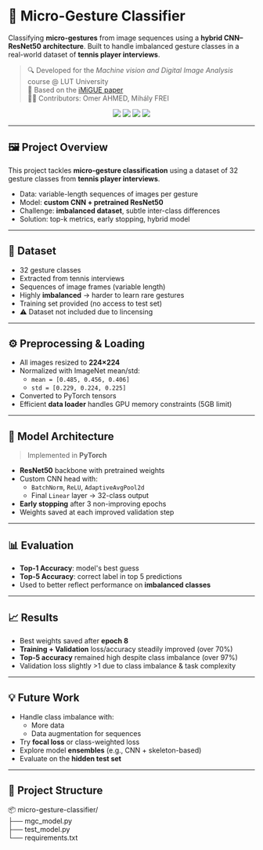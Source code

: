 # 🧠 Micro-Gesture Classifier

Classifying **micro-gestures** from image sequences using a **hybrid CNN–ResNet50 architecture**. Built to handle imbalanced gesture classes in a real-world dataset of **tennis player interviews**.

> 🔍 Developed for the *Machine vision and Digital Image Analysis* course @ LUT University  
> 📃 Based on the [iMiGUE paper](https://github.com/linuxsino/iMiGUE)  
> 👨‍💻 Contributors: Omer AHMED, Mihály FREI

<p align="center">
  <img src="https://img.shields.io/badge/Made%20With-Python-blue?style=for-the-badge&logo=python&logoColor=green">
  <img src="https://img.shields.io/badge/Framework-PyTorch-red?style=for-the-badge&logo=pytorch&logoColor=red">
  <img src="https://img.shields.io/badge/Backbone-ResNet50-red?style=for-the-badge">
  <img src="https://img.shields.io/badge/Cluster-CSC%20MAHTI-lightgrey?style=for-the-badge">
</p>

---

## 🖼️ Project Overview

This project tackles **micro-gesture classification** using a dataset of 32 gesture classes from **tennis player interviews**.

- Data: variable-length sequences of images per gesture
- Model: **custom CNN + pretrained ResNet50**
- Challenge: **imbalanced dataset**, subtle inter-class differences
- Solution: top-k metrics, early stopping, hybrid model

---

## 🧪 Dataset

- 32 gesture classes  
- Extracted from tennis interviews  
- Sequences of image frames (variable length)  
- Highly **imbalanced** → harder to learn rare gestures  
- Training set provided (no access to test set)
- ⚠️ Dataset not included due to lincensing

---

## ⚙️ Preprocessing & Loading

- All images resized to **224×224**
- Normalized with ImageNet mean/std:
  - `mean = [0.485, 0.456, 0.406]`
  - `std = [0.229, 0.224, 0.225]`
- Converted to PyTorch tensors
- Efficient **data loader** handles GPU memory constraints (5GB limit)

---

## 🧠 Model Architecture

> Implemented in **PyTorch**

- **ResNet50** backbone with pretrained weights
- Custom CNN head with:
  - `BatchNorm`, `ReLU`, `AdaptiveAvgPool2d`
  - Final `Linear` layer → 32-class output
- **Early stopping** after 3 non-improving epochs
- Weights saved at each improved validation step

---

## 📊 Evaluation

- **Top-1 Accuracy**: model's best guess  
- **Top-5 Accuracy**: correct label in top 5 predictions  
- Used to better reflect performance on **imbalanced classes**

---

## 📈 Results

- Best weights saved after **epoch 8**
- **Training + Validation** loss/accuracy steadily improved (over 70%)  
- **Top-5 accuracy** remained high despite class imbalance (over 97%)  
- Validation loss slightly >1 due to class imbalance & task complexity

---

## 💡 Future Work

- Handle class imbalance with:
  - More data
  - Data augmentation for sequences
- Try **focal loss** or class-weighted loss
- Explore model **ensembles** (e.g., CNN + skeleton-based)
- Evaluate on the **hidden test set**

---

## 📁 Project Structure

📦 micro-gesture-classifier/  
├── mgc_model.py          
├── test_model.py         
└── requirements.txt           
